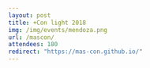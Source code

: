 ```yaml
---
layout: post
title: +Con light 2018
img: /img/events/mendoza.png
url: /mascon/
attendees: 180
redirect: "https://mas-con.github.io/"
---
```

